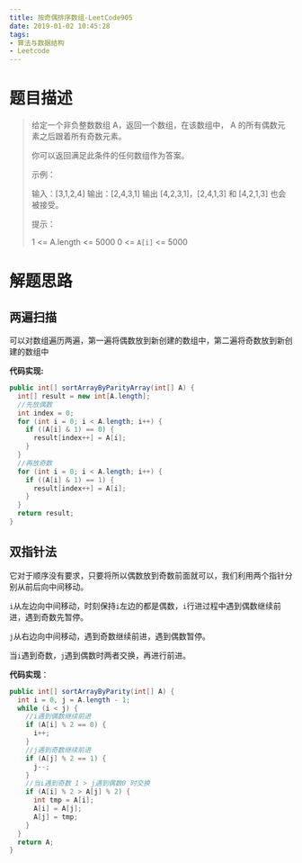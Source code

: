 ```yaml
---
title: 按奇偶排序数组-LeetCode905
date: 2019-01-02 10:45:28
tags: 
- 算法与数据结构
- Leetcode
---
```


# 题目描述

> 给定一个非负整数数组 A，返回一个数组，在该数组中， A 的所有偶数元素之后跟着所有奇数元素。
>
> 你可以返回满足此条件的任何数组作为答案。
>
> 示例：
>
> 输入：\[3,1,2,4]
> 输出：\[2,4,3,1]
> 输出 \[4,2,3,1]，\[2,4,1,3] 和 \[4,2,1,3] 也会被接受。
>
>
> 提示：
>
> 1 <= A.length <= 5000
> 0 <= `A[i]` <= 5000

<!--more-->

# 解题思路

## 两遍扫描

可以对数组遍历两遍，第一遍将偶数放到新创建的数组中，第二遍将奇数放到新创建的数组中

**代码实现:**

```java
public int[] sortArrayByParityArray(int[] A) {
  int[] result = new int[A.length];
  //先放偶数
  int index = 0;
  for (int i = 0; i < A.length; i++) {
    if ((A[i] & 1) == 0) {
      result[index++] = A[i];
    }
  }
  //再放奇数
  for (int i = 0; i < A.length; i++) {
    if ((A[i] & 1) == 1) {
      result[index++] = A[i];
    }
  }
  return result;
}
```

## 双指针法

它对于顺序没有要求，只要将所以偶数放到奇数前面就可以，我们利用两个指针分别从前后向中间移动。

`i`从左边向中间移动，时刻保持`i`左边的都是偶数，`i`行进过程中遇到偶数继续前进，遇到奇数先暂停。

`j`从右边向中间移动，遇到奇数继续前进，遇到偶数暂停。

当`i`遇到奇数，`j`遇到偶数时两者交换，再进行前进。

**代码实现**：

```java
public int[] sortArrayByParity(int[] A) {
  int i = 0, j = A.length - 1;
  while (i < j) {
    //i遇到偶数继续前进
    if (A[i] % 2 == 0) {
      i++;
    }
    //j遇到奇数继续前进
    if (A[j] % 2 == 1) {
      j--;
    }
    //当i遇到奇数 1 > j遇到偶数0 时交换
    if (A[i] % 2 > A[j] % 2) {
      int tmp = A[i];
      A[i] = A[j];
      A[j] = tmp;
    }
  }
  return A;
}
```


